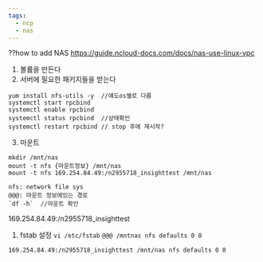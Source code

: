 ```yaml
---
tags:
  - ncp
  - nas
---
```

??how to add NAS
https://guide.ncloud-docs.com/docs/nas-use-linux-vpc
1. 볼륨을 만든다
2. 서버에 필요한 패키지들을 받는다
```
yum install nfs-utils -y  //얘도os별로 다름
systemctl start rpcbind 
systemctl enable rpcbind
systemctl status rpcbind  //상태확인
systemctl restart rpcbind // stop 후에 재시작?
```

3. 마운트 
```
mkdir /mnt/nas
mount -t nfs {마운트정보} /mnt/nas
mount -t nfs 169.254.84.49:/n2955718_insighttest /mnt/nas
```
	nfs: network file sys
	@@@: 마운트 정보에있는 경로
	`df -h`  //마운트 확인
169.254.84.49:/n2955718_insighttest
1. fstab 설정
`vi /etc/fstab`
`@@@ /mntnas nfs defaults 0 0`

`169.254.84.49:/n2955718_insighttest /mnt/nas nfs defaults 0 0`
